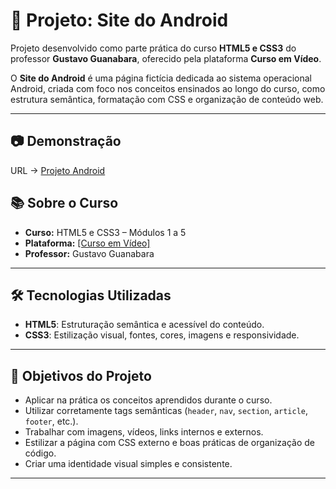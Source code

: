 # 🤖 Projeto: Site do Android

Projeto desenvolvido como parte prática do curso **HTML5 e CSS3** do professor **Gustavo Guanabara**, oferecido pela plataforma **Curso em Vídeo**.

O **Site do Android** é uma página fictícia dedicada ao sistema operacional Android, criada com foco nos conceitos ensinados ao longo do curso, como estrutura semântica, formatação com CSS e organização de conteúdo web.

---

## 📷 Demonstração
URL -> <a href="#">Projeto Android</a>

## 📚 Sobre o Curso

- **Curso:** HTML5 e CSS3 – Módulos 1 a 5
- **Plataforma:** <a href="https://www.cursoemvideo.com/">[Curso em Vídeo]</a>
- **Professor:** Gustavo Guanabara

---

## 🛠️ Tecnologias Utilizadas

- **HTML5**: Estruturação semântica e acessível do conteúdo.
- **CSS3**: Estilização visual, fontes, cores, imagens e responsividade.

---

## 🎯 Objetivos do Projeto

- Aplicar na prática os conceitos aprendidos durante o curso.
- Utilizar corretamente tags semânticas (`header`, `nav`, `section`, `article`, `footer`, etc.).
- Trabalhar com imagens, vídeos, links internos e externos.
- Estilizar a página com CSS externo e boas práticas de organização de código.
- Criar uma identidade visual simples e consistente.

---